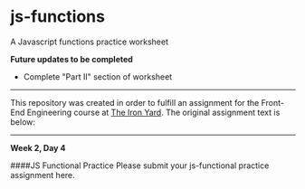 # js-functions
A Javascript functions practice worksheet

**Future updates to be completed**
* Complete "Part II" section of worksheet

----------------------------------

This repository was created in order to fulfill an assignment for the Front-End Engineering course at [The Iron Yard](https://www.theironyard.com/locations/charleston.html "The Iron Yard"). The original assignment text is below:

----------------------------------

**Week 2, Day 4**

####JS Functional Practice
Please submit your js-functional practice assignment here.
